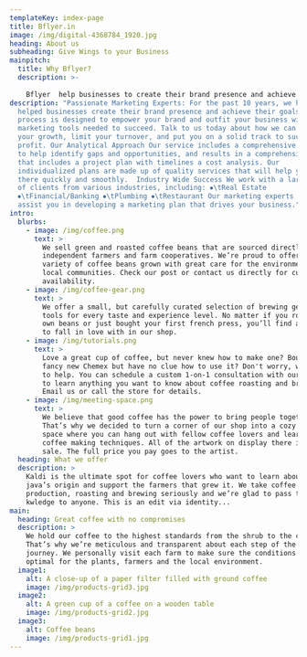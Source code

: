 ```yaml
---
templateKey: index-page
title: Bflyer.in
image: /img/digital-4368784_1920.jpg
heading: About us
subheading: Give Wings to your Business
mainpitch:
  title: Why Bflyer?
  description: >-
    
    Bflyer  help businesses to create their brand presence and achieve their goals. Our process is designed to empower your brand and outfit your business with the marketing tools needed to succeed. Talk to us today about how we can support your growth, limit your turnover, and put you on a solid track to success and profit.
description: "Passionate Marketing Experts: For the past 10 years, we have
  helped businesses create their brand presence and achieve their goals. Our
  process is designed to empower your brand and outfit your business with the
  marketing tools needed to succeed. Talk to us today about how we can support
  your growth, limit your turnover, and put you on a solid track to success and
  profit. Our Analytical Approach Our service includes a comprehensive consult
  to help identify gaps and opportunities, and results in a comprehensive report
  that includes a project plan with timelines a cost analysis. Our
  individualized plans are made up of quality services that will help you get
  there quickly and smoothly.  Industry Wide Success We work with a large number
  of clients from various industries, including: ⦁\tReal Estate
  ⦁\tFinancial/Banking ⦁\tPlumbing ⦁\tRestaurant Our marketing experts are ready
  assist you in developing a marketing plan that drives your business."
intro:
  blurbs:
    - image: /img/coffee.png
      text: >
        We sell green and roasted coffee beans that are sourced directly from
        independent farmers and farm cooperatives. We’re proud to offer a
        variety of coffee beans grown with great care for the environment and
        local communities. Check our post or contact us directly for current
        availability.
    - image: /img/coffee-gear.png
      text: >
        We offer a small, but carefully curated selection of brewing gear and
        tools for every taste and experience level. No matter if you roast your
        own beans or just bought your first french press, you’ll find a gadget
        to fall in love with in our shop.
    - image: /img/tutorials.png
      text: >
        Love a great cup of coffee, but never knew how to make one? Bought a
        fancy new Chemex but have no clue how to use it? Don't worry, we’re here
        to help. You can schedule a custom 1-on-1 consultation with our baristas
        to learn anything you want to know about coffee roasting and brewing.
        Email us or call the store for details.
    - image: /img/meeting-space.png
      text: >
        We believe that good coffee has the power to bring people together.
        That’s why we decided to turn a corner of our shop into a cozy meeting
        space where you can hang out with fellow coffee lovers and learn about
        coffee making techniques. All of the artwork on display there is for
        sale. The full price you pay goes to the artist.
  heading: What we offer
  description: >
    Kaldi is the ultimate spot for coffee lovers who want to learn about their
    java’s origin and support the farmers that grew it. We take coffee
    production, roasting and brewing seriously and we’re glad to pass that
    kwledge to anyone. This is an edit via identity...
main:
  heading: Great coffee with no compromises
  description: >
    We hold our coffee to the highest standards from the shrub to the cup.
    That’s why we’re meticulous and transparent about each step of the coffee’s
    journey. We personally visit each farm to make sure the conditions are
    optimal for the plants, farmers and the local environment.
  image1:
    alt: A close-up of a paper filter filled with ground coffee
    image: /img/products-grid3.jpg
  image2:
    alt: A green cup of a coffee on a wooden table
    image: /img/products-grid2.jpg
  image3:
    alt: Coffee beans
    image: /img/products-grid1.jpg
---
```

